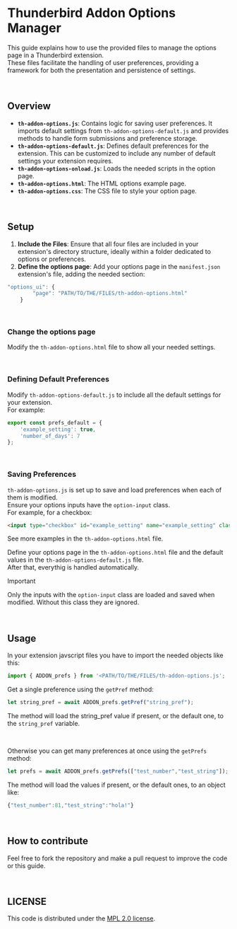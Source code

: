 # Thunderbird Addon Options Manager

This guide explains how to use the provided files to manage the options page in a Thunderbird extension.
<br>These files facilitate the handling of user preferences, providing a framework for both the presentation and persistence of settings.



<br>




## Overview

- **`th-addon-options.js`**: Contains logic for saving user preferences. It imports default settings from `th-addon-options-default.js` and provides methods to handle form submissions and preference storage.
- **`th-addon-options-default.js`**: Defines default preferences for the extension. This can be customized to include any number of default settings your extension requires.
- **`th-addon-options-onload.js`**: Loads the needed scripts in the option page.
- **`th-addon-options.html`**: The HTML options example page.
- **`th-addon-options.css`**: The CSS file to style your option page.



<br>




## Setup

1. **Include the Files**: Ensure that all four files are included in your extension's directory structure, ideally within a folder dedicated to options or preferences.
2. **Define the options page**: Add your options page in the `manifest.json` extension's file, adding the needed section:
```javascript
"options_ui": {
		"page": "PATH/TO/THE/FILES/th-addon-options.html"
	}
```

<br>




### Change the options page

Modify the `th-addon-options.html` file to show all your needed settings.



<br>



### Defining Default Preferences

Modify `th-addon-options-default.js` to include all the default settings for your extension.
<br>For example:

```javascript
export const prefs_default = {
    'example_setting': true,
    'number_of_days': 7
};
```


<br>




### Saving Preferences

`th-addon-options.js` is set up to save and load preferences when each of them is modified.
<br>Ensure your options inputs have the `option-input` class.
<br>For example, for a checkbox:

```html
<input type="checkbox" id="example_setting" name="example_setting" class="option-input" />
```

See more examples in the `th-addon-options.html` file.

Define your options page in the `th-addon-options.html` file and the default values in the `th-addon-options-default.js` file.
<br>After that, everythig is handled automatically.

> [!IMPORTANT]
> Only the inputs with the `option-input` class are loaded and saved when modified. Without this class they are ignored.



<br>




## Usage

In your extension javscript files you have to import the needed objects like this:

```javascript
import { ADDON_prefs } from '<PATH/TO/THE/FILES/th-addon-options.js';
```

Get a single preference using the `getPref` method:

```javascript
let string_pref = await ADDON_prefs.getPref("string_pref");
```
The method will load the string_pref value if present, or the default one, to the `string_pref` variable.

<br>

Otherwise you can get many preferences at once using the `getPrefs` method:

```javascript
let prefs = await ADDON_prefs.getPrefs(["test_number","test_string"]);
```
The method will load the values if present, or the default ones, to an object like:

```javascript
{"test_number":81,"test_string":"hola!"}
```


<br>




## How to contribute

Feel free to fork the repository and make a pull request to improve the code or this guide.




<br>




## LICENSE

This code is distributed under the [MPL 2.0 license](LICENSE).
